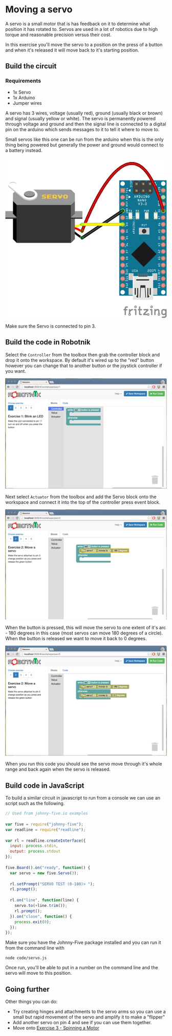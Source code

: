 # Moving a servo

A servo is a small motor that is has feedback on it to determine what position
it has rotated to. Servos are used in a lot of robotics due to high torque and
reasonable precision versus their cost.

In this exercise you'll move the servo to a position on the press of a button
and when it's released it will move back to it's starting position.

## Build the circuit

### Requirements

* 1x Servo
* 1x Arduino
* Jumper wires

A servo has 3 wires, voltage (usually red), ground (usually black or brown) and
signal (usually yellow or white). The servo is permanently powered through
voltage and ground and then the signal line is connected to a digital pin on
the arduino which sends messages to it to tell it where to move to.

Small servos like this one can be run from the arduino when this is the only
thing being powered but generally the power and ground would connect to a battery
instead.

![Servo Circuit](./servo_bb.png)

Make sure the Servo is connected to pin 3.

## Build the code in Robotnik

Select the `Controller` from the toolbox then grab the controller block and drop
it onto the workspace. By default it's wired up to the "red" button however you
can change that to another button or the joystick controller if you want.

![Select controller](./images/led-controller.png)

Next select `Actuator` from the toolbox and add the Servo block onto the workspace
and connect it into the top of the controller press event block.

![Servo](./images/servo-move-180.png)

When the button is pressed, this will move the servo to one extent of it's
arc - 180 degrees in this case (most servos can move 180 degrees of a circle).
When the button is released we want to move it back to 0 degrees.

![Servo off](./images/servo-move-0.png)

When you run this code you should see the servo move through it's whole range
and back again when the servo is released.

## Build code in JavaScript

To build a similar circuit in javascript to run from a console we can use an
script such as the following.

```javascript
// Used from johnny-five.io examples

var five = require("johnny-five");
var readline = require("readline");

var rl = readline.createInterface({
  input: process.stdin,
  output: process.stdout
});

five.Board().on("ready", function() {
  var servo = new five.Servo(3);

  rl.setPrompt("SERVO TEST (0-180)> ");
  rl.prompt();

  rl.on("line", function(line) {
    servo.to(+line.trim());
    rl.prompt();
  }).on("close", function() {
    process.exit(0);
  });
});
```

Make sure you have the Johnny-Five package installed and you can run it from
the command line with

```
node code/servo.js
```

Once run, you'll be able to put in a number on the command line and the servo
will move to this position.

## Going further

Other things you can do:

* Try creating hinges and attachments to the servo arms so you can use a small
but rapid movement of the servo and amplify it to make a "flipper"
* Add another servo on pin 4 and see if you can use them together.
* Move onto [Exercise 3 - Spinning a Motor](./motor.md)

